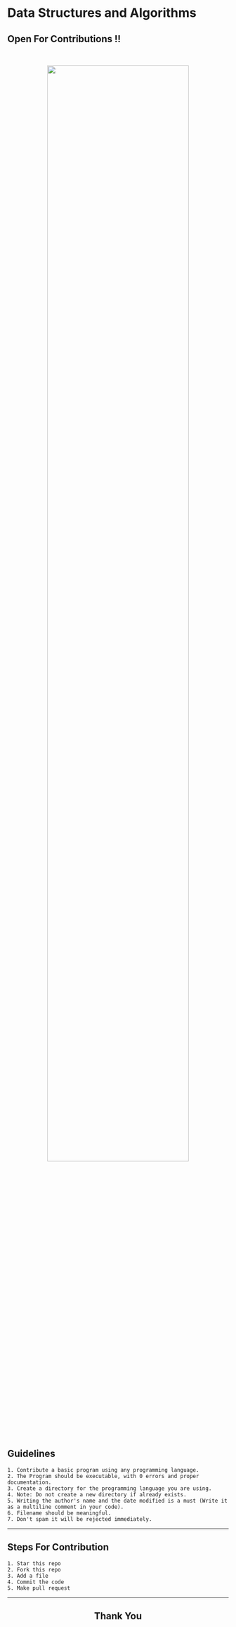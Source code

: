 # Data Structures and Algorithms

<h2><strong>Open For Contributions !!</strong></h2>
</br>

<p align="center">
    <a href="https://hacktoberfest.digitalocean.com/">
        <img src="https://raw.githubusercontent.com/keshavsingh4522/hacktoberfest2021/35fc6060c5ddead5792f29a2437fea160dbe9804/Assets/logo-hacktoberfest-full.f42e3b1.svg" width="80%">
    </a>
</p>


## Guidelines

    1. Contribute a basic program using any programming language.
    2. The Program should be executable, with 0 errors and proper documentation.
    3. Create a directory for the programming language you are using.
    4. Note: Do not create a new directory if already exists.
    5. Writing the author's name and the date modified is a must (Write it as a multiline comment in your code).
    6. Filename should be meaningful.
    7. Don't spam it will be rejected immediately.

---

## Steps For Contribution

    1. Star this repo
    2. Fork this repo
    3. Add a file
    4. Commit the code
    5. Make pull request

---

<h2 align="center">
    <p>
        Thank You
    </p>
</h2>
